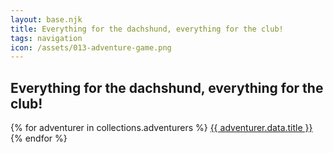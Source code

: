 ```yaml
---
layout: base.njk
title: Everything for the dachshund, everything for the club!
tags: navigation
icon: /assets/013-adventure-game.png
---
```


## Everything for the dachshund, everything for the club!

{% for adventurer in collections.adventurers %}
<a href="{{ adventurer.url }}">{{ adventurer.data.title }}</a>
{% endfor %}
